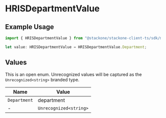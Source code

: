 # HRISDepartmentValue

## Example Usage

```typescript
import { HRISDepartmentValue } from "@stackone/stackone-client-ts/sdk/models/shared";

let value: HRISDepartmentValue = HRISDepartmentValue.Department;
```

## Values

This is an open enum. Unrecognized values will be captured as the `Unrecognized<string>` branded type.

| Name                   | Value                  |
| ---------------------- | ---------------------- |
| `Department`           | department             |
| -                      | `Unrecognized<string>` |